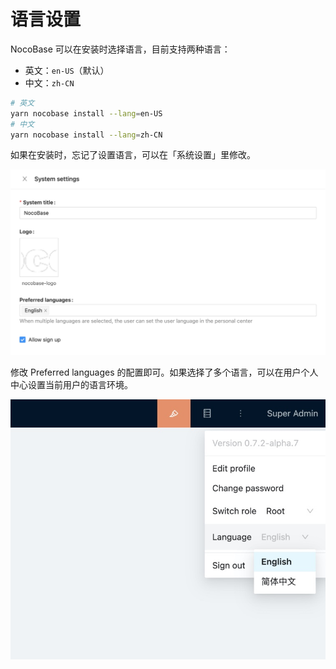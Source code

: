 # 语言设置

NocoBase 可以在安装时选择语言，目前支持两种语言：

- 英文：`en-US`（默认）
- 中文：`zh-CN`

```bash
# 英文
yarn nocobase install --lang=en-US
# 中文
yarn nocobase install --lang=zh-CN
```

如果在安装时，忘记了设置语言，可以在「系统设置」里修改。

![](../../images/language-settings-1.jpg)

修改 Preferred languages 的配置即可。如果选择了多个语言，可以在用户个人中心设置当前用户的语言环境。

![](../../images/language-settings-2.jpg)

